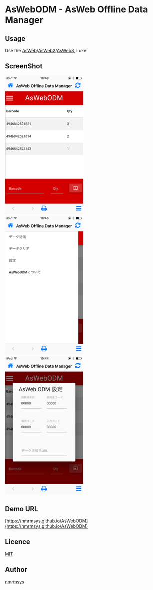 AsWebODM - AsWeb Offline Data Manager
====

## Usage
Use the [AsWeb](http://apple.co/2ezbB7d)/[AsWeb2](http://apple.co/2dd92cO)/[AsWeb3](http://apple.co/2elwaVD), Luke.

## ScreenShot
<img src="screenshot/AsWebODM1.png" width="250">　
<img src="screenshot/AsWebODM2.png" width="250">　
<img src="screenshot/AsWebODM3.png" width="250">

## Demo URL
[https://nmrmsys.github.io/AsWebODM](https://nmrmsys.github.io/AsWebODM)

## Licence

[MIT](http://opensource.org/licenses/mit-license.php)

## Author

[nmrmsys](https://github.com/nmrmsys)
